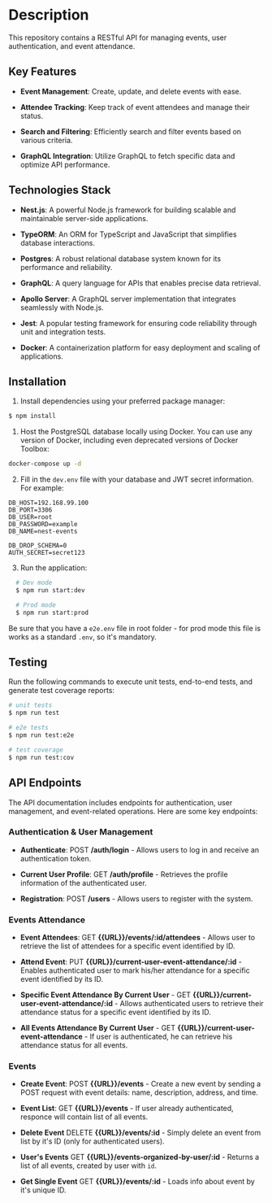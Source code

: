 # Description

This repository contains a RESTful API for managing events, user authentication, and event attendance.


## Key Features

- **Event Management**: Create, update, and delete events with ease.
  
- **Attendee Tracking**: Keep track of event attendees and manage their status.
  
- **Search and Filtering**: Efficiently search and filter events based on various criteria.
  
- **GraphQL Integration**: Utilize GraphQL to fetch specific data and optimize API performance.


## Technologies Stack

- **Nest.js**: A powerful Node.js framework for building scalable and maintainable server-side applications.
  
- **TypeORM**: An ORM for TypeScript and JavaScript that simplifies database interactions.
  
- **Postgres**: A robust relational database system known for its performance and reliability.
  
- **GraphQL**: A query language for APIs that enables precise data retrieval.
  
- **Apollo Server**: A GraphQL server implementation that integrates seamlessly with Node.js.
  
- **Jest**: A popular testing framework for ensuring code reliability through unit and integration tests.
  
- **Docker**: A containerization platform for easy deployment and scaling of applications.


## Installation

1. Install dependencies using your preferred package manager:


```bash
$ npm install
```

1. Host the PostgreSQL database locally using Docker. You can use any version of Docker, including even deprecated versions of Docker Toolbox:
  ```bash
  docker-compose up -d
  ```

2. Fill in the `dev.env` file with your database and JWT secret information. For example:

```
DB_HOST=192.168.99.100
DB_PORT=3306
DB_USER=root
DB_PASSWORD=example
DB_NAME=nest-events

DB_DROP_SCHEMA=0
AUTH_SECRET=secret123
```

3. Run the application:
```bash
  # Dev mode
  $ npm run start:dev

  # Prod mode 
  $ npm run start:prod
```
Be sure that you have a `e2e.env` file in root folder - for prod mode this file is works as a standard `.env`, so it's mandatory.


## Testing

Run the following commands to execute unit tests, end-to-end tests, and generate test coverage reports: 

```bash
# unit tests
$ npm run test

# e2e tests
$ npm run test:e2e

# test coverage
$ npm run test:cov
```


## API Endpoints

The API documentation includes endpoints for authentication, user management, and event-related operations. Here are some key endpoints:


### Authentication & User Management

- **Authenticate**: POST **/auth/login** - Allows users to log in and receive an authentication token.

- **Current User Profile**: GET **/auth/profile** - Retrieves the profile information of the authenticated user.

- **Registration**: POST **/users** - Allows users to register with the system.

### Events Attendance

- **Event Attendees**: GET **{{URL}}/events/:id/attendees** - Allows user to retrieve the list of attendees for a specific event identified by ID.

- **Attend Event**: PUT **{{URL}}/current-user-event-attendance/:id** - Enables authenticated user to mark his/her attendance for a specific event identified by its ID.

- **Specific Event Attendance By Current User** - GET **{{URL}}/current-user-event-attendance/:id** - Allows authenticated users to retrieve their attendance status for a specific event identified by its ID.

- **All Events Attendance By Current User** - GET **{{URL}}/current-user-event-attendance** - If user is authenticated, he can retrieve his attendance status for all events.

### Events 

- **Create Event**: POST **{{URL}}/events** -  Create a new event by sending a POST request with event details: name, description, address, and time.

- **Event List**: GET **{{URL}}/events** - If user already authenticated, responce will contain list of all events.

- **Delete Event** DELETE **{{URL}}/events/:id** - Simply delete an event from list by it's ID (only for authenticated users).

- **User's Events** GET **{{URL}}/events-organized-by-user/:id** - Returns a list of all events, created by user with ```id```.

- **Get Single Event** GET **{{URL}}/events/:id** - Loads info about event by it's unique ID.
